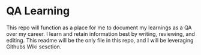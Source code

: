 # QA Learning

This repo will function as a place for me to document my learnings as a QA over my career. I learn and retain information best by writing, reviewing, and editing. This readme will be the only file in this repo, and I will be leveraging Githubs Wiki sesction.
